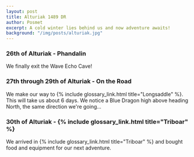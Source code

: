 ```yaml
---
layout: post
title: Alturiak 1489 DR
author: Posmet
excerpt: A cold winter lies behind us and now adventure awaits!
background: "/img/posts/alturiak.jpg"
---
```


### 26th of Alturiak - Phandalin
We finally exit the Wave Echo Cave!

### 27th through 29th of Alturiak - On the Road
We make our way to {% include glossary_link.html title="Longsaddle" %}. This will take us about 6 days.
We notice a Blue Dragon high above heading North, the same direction we're going...

### 30th of Alturiak - {% include glossary_link.html title="Triboar" %}
We arrived in {% include glossary_link.html title="Triboar" %} and bought food and equipment for our next adventure.
